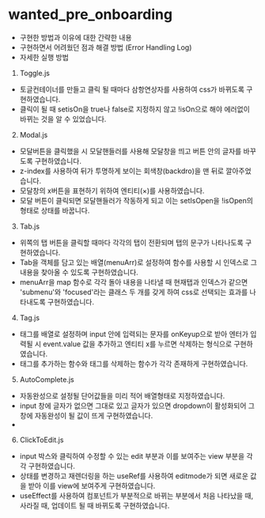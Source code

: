 # wanted_pre_onboarding

- 구현한 방법과 이유에 대한 간략한 내용
- 구현하면서 어려웠던 점과 해결 방법 (Error Handling Log)
- 자세한 실행 방법

1. Toggle.js
- 토글컨테이너를 만들고 클릭 될 때마다 삼항연상자를 사용하여 css가 바뀌도록 구현하였습니다.
- 클릭이 될 때 setisOn을 true나 false로 지정하지 않고 !isOn으로 해야 에러없이 바뀌는 것을 알 수 있었습니다.

2. Modal.js
- 모달버튼을 클릭했을 시 모달핸들러를 사용해 모달창을 띄고 버튼 안의 글자를 바꾸도록 구현하였습니다.
- z-index를 사용하여 뒤가 투명하게 보이는 회색창(backdro)을 맨 뒤로 깔아주었습니다.
- 모달창의 x버튼을 표현하기 위하여 엔티티(&times;)를 사용하였습니다.
- 모달 버튼이 클릭되면 모달핸들러가 작동하게 되고 이는 setIsOpen을 !isOpen의 형태로 상태를 바꿉니다.

3. Tab.js
- 위쪽의 탭 버튼을 클릭할 때마다 각각의 탭이 전환되며 탭의 문구가 나타나도록 구현하였습니다.
- Tab을 객체를 담고 있는 배열(menuArr)로 설정하여 함수를 사용할 시 인덱스로 그 내용을 찾아올 수 있도록 구현하였습니다.
- menuArr을 map 함수로 각각 돌아 내용을 나타낼 때 현재탭과 인덱스가 같으면 'submenu'와 'focused'라는 클래스 두 개를 갖게 하여 css로 선택되는 효과를 나타내도록 구현하였습니다.

4. Tag.js
- 태그를 배열로 설정하며 input 안에 입력되는 문자를 onKeyup으로 받아 엔터가 입력될 시 event.value 값을 추가하고 엔티티 x를 누르면 삭제하는 형식으로 구현하였습니다.
- 태그를 추가하는 함수와 태그를 삭제하는 함수가 각각 존재하게 구현하였습니다.

5. AutoComplete.js
- 자동완성으로 설정될 단어값들을 미리 적어 배열형태로 지정하였습니다.
- input 창에 글자가 없으면 그대로 있고 글자가 있으면 dropdown이 활성화되어 그 창에 자동완성이 될 값이 뜨게 구현하였습니다.
- 

6. ClickToEdit.js
- input 박스와 클릭하여 수정할 수 있는 edit 부분과 이를 보여주는 view 부분을 각각 구현하였습니다.
- 상태를 변경하고 재렌더링을 하는 useRef를 사용하여 editmode가 되면 새로운 값을 받아 이를 view에 보여주게 구현하였습니다.
- useEffect를 사용하여 컴포넌트가 부분적으로 바뀌는 부분에서 처음 나타났을 때, 사라질 때, 업데이트 될 때 바뀌도록 구현하였습니다.
